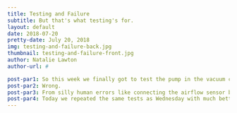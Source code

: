 ```yaml
---
title: Testing and Failure
subtitle: But that's what testing's for.
layout: default
date: 2018-07-20
pretty-date: July 20, 2018
img: testing-and-failure-back.jpg
thumbnail: testing-and-failure-front.jpg
author: Natalie Lawton
author-url: #

post-par1: So this week we finally got to test the pump in the vacuum chamber with the airflow sensor to try and find out exactly how the flow rate is changing at different altitudes. All we had to do was connect the airflow sensor to the arduino attach the pump to the airflow sensor and stick them in the vacuum chamber, easy right?
post-par2: Wrong. 
post-par3: From silly human errors like connecting the airflow sensor backwards and forgetting to uncover the pump inlet to software problems in getting the data back Wednesday's test ended in failure. While we were able to fix the human errors easily enough the software was a tougher cookie to crack. Luckily our software team is awesome and managed to produce a fix by Friday morning so we got to go again.
post-par4: Today we repeated the same tests as Wednesday with much better results. The only problem now is it appears that we have to few data points recorded. So, we can't call today a complete success either... This may sound bad but really its a good thing. This is why we test. To find out what our problems are and to fix them so they don't happen in flight. Our next plan is implementing a timer into the data logger and running the airflow sensor and pump for an extended time on the bench and see if we run into similar problems. But for now is time to stop writing blogposts and to get back to work ^-^
---
```

